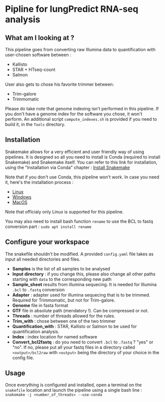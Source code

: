 # Pipline for lungPredict RNA-seq analysis

## What am I looking at ?
This pipeline goes from converting raw Illumina data to quantification with user-chosen software between :
* Kallisto
* STAR + HTseq-count
* Salmon

User also gets to chose his favorite trimmer between:
* Trim-galore
* Trimmomatic

Please do take note that genome indexing isn't performed in this pipeline. If you don't have a genome index for the software you chose, it won't perform. An additional script `compute_indexes.sh` is provided if you need to build it, in the `Tools` directory.

## Installation

Snakemake allows for a very efficient and user friendly way of using pipelines. It is designed so all you need to install is Conda (required to install Snakemake) and Snakemake itself.
You can refer to this link for installation, using the "Installation via Conda" chapter : [Install Snakemake](https://snakemake.readthedocs.io/en/stable/getting_started/installation.html)

Note that if you don't use Conda, this pipeline won't work. In case you need it, here's the installation process :
* [Linux](https://docs.conda.io/projects/conda/en/latest/user-guide/install/linux.html)
* [Windows](https://docs.conda.io/projects/conda/en/latest/user-guide/install/windows.html)
* [MacOS](https://docs.conda.io/projects/conda/en/latest/user-guide/install/macos.html)

Note that officialy only Linux is supported for this pipeline.

You may also need to install bash function `rename` to use the BCL to fastq conversion part :
`sudo apt install rename`
## Configure your workspace
The snakefile shouldn't be modified. A provided `config.yaml` file takes as input all needed directories and files.
 * **Samples** is the list of all samples to be analysed
 * **Input directory** : if you change this, please also change all other paths starting with `data` to the corresponding new path
 * **Sample_sheet** results from illumina sequecing. It is needed for Illumina `.bcl` to `.fastq` conversion
 * **Adapter** : adapter used for illumina sequecing that is to be trimmed. Required for Trimmomatic, but not for Trim-galore.
 * **Genome** file in fasta format
 * **GTF** file in absolute path (mendatory !). Can be compressed or not.
 * **Threads** : number of threads allowed for the rules. 
 * **Trim_with** : chose between one of the two trimmer
 * **Quantification_with** : STAR, Kallisto or Salmon to be used for quantification analysis.
 * **Index** : index location for named software
 * **Convert_bcl2fastq** : do you need to convert `.bcl` to `.fastq` ? "yes" or "no". If no, please put all your fastq files in a directory called `<output>/bcl2raw` with `<output>` being the directory of your choice in the config file.

## Usage
Once everything is configured and installed, open a terminal on the `snakefile` location and launch the pipeline using a single bash line :
`snakemake -j <number_of_threads> --use-conda`


